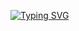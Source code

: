 [![Typing SVG](https://readme-typing-svg.demolab.com/?lines=Hello+there+!+👋🏻;It's+Prerna+Kumari+Sharma)](https://git.io/typing-svg)


<!---
prerna12github/prerna12github is a ✨ special ✨ repository because its `README.md` (this file) appears on your GitHub profile.
You can click the Preview link to take a look at your changes.
--->
